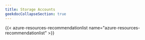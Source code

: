 ```yaml
---
title: Storage Accounts
geekdocCollapseSection: true
---
```


{{< azure-resources-recommendationlist name="azure-resources-recommendationlist" >}}
